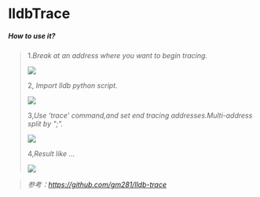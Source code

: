 # lldbTrace

##### How to use it?

> 1.*Break at an address where you want to begin tracing.*
>
> ![](https://github.com/yangyss/lldb-trace/blob/script/source/1111.png)
>
> 2, *Import lldb python script.*
>
> ![](https://github.com/yangyss/lldb-trace/blob/script/source/2222.png)
>
> 3,*Use 'trace' command,and set end tracing addresses.Multi-address split by ";".*
>
> ![](https://github.com/yangyss/lldb-trace/blob/script/source/3333.png)
>
> 4,*Result  like  ...*
>
> ![](https://github.com/yangyss/lldb-trace/blob/script/source/4444.png)



> *参考：https://github.com/gm281/lldb-trace*

